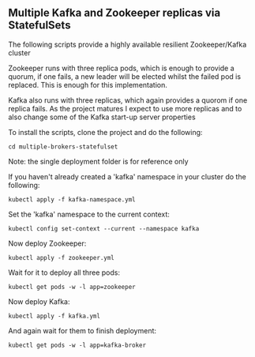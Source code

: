 ## Multiple Kafka and Zookeeper replicas via StatefulSets



The following scripts provide a highly available resilient Zookeeper/Kafka cluster

Zookeeper runs with three replica pods, which is enough to provide a quorum, if one fails, a new leader will be elected whilst the failed pod is replaced. This is enough for this implementation.

Kafka also runs with three replicas, which again provides a quorom if one replica fails. As the project matures I expect to use more replicas and to also change some of the Kafka start-up server properties

To install the scripts, clone the project and do the following:

```shell
cd multiple-brokers-statefulset
```

Note: the single deployment folder is for reference only

If you haven't already created a 'kafka' namespace in your cluster do the following:

```shell
kubectl apply -f kafka-namespace.yml
```

Set the 'kafka' namespace to the current context:

```shell
kubectl config set-context --current --namespace kafka
```

Now deploy Zookeeper:

```
kubectl apply -f zookeeper.yml
```

Wait for it to deploy all three pods:

```
kubectl get pods -w -l app=zookeeper
```

Now deploy Kafka:

```
kubectl apply -f kafka.yml
```

And again wait for them to finish deployment:

```
kubectl get pods -w -l app=kafka-broker
```

